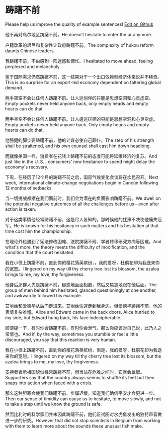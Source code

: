 # 踌躇不前

Please help us improve the quality of example sentences! [Edit on Github](https://github.com/jiyushe/jiyu-example-sentence-source/blob/main/chinese/chouchubuqian.md)

<p><span class="chinese">他不再对乌尔地区踌躇不前。</span><span class="english">He doesn’t hesitate to enter the ur anymore.</span></p>

<p><span class="chinese">户籍改革的艰巨和复杂性让政府踌躇不前。</span><span class="english">The complexity of hukou reform daunts Chinese leaders.</span></p>

<p><span class="chinese">我踌躇不前，不由感到一阵迷惑和惆怅。</span><span class="english">I hesitated to move ahead, feeling perplexed and melancholy.</span></p>

<p><span class="chinese">鉴于国际需求仍然踌躇不前，这一结果对于一个出口依赖型经济体来说并不稀奇。</span><span class="english">This is no surprise for an export-led economy dependent on faltering global demand.</span></p>

<p><span class="chinese">两手空空不会让任何人踌躇不前。让人巡倘佯的只能是思想空洞和心灵虚空。</span><span class="english">Empty pockets never held anyone back, only empty heads and empty hearts can do that.</span></p>

<p><span class="chinese">两手空空不会让任何人踌躇不前。让人逡巡徘徊的只能是思想空洞和心灵空虚。</span><span class="english">Empty pockets never held anyone back. Only empty heads and empty hearts can do that.</span></p>

<p><span class="chinese">他强健的脚步要踌躇不前，他的计谋必使自己颠仆。</span><span class="english">The step of his strength shall be straitened, and his own counsel shall cast him down headlong.</span></p>

<p><span class="chinese">而就像美国一样，消费者在花钱上踌躇不前的态度可能将延缓经济的复苏。</span><span class="english">And just like in the U. S. , consumers' new hesitance to spend might delay the economy's recovery.</span></p>

<p><span class="chinese">下周，在经历了12个月的踌躇不前之后，国际气候变化会谈将在坎昆召开。</span><span class="english">Next week, international climate-change negotiations begin in Cancún following 12 months of setbacks.</span></p>

<p><span class="chinese">当一切挑战都摆在我们面前时，我们会为潜在的负面影响踌躇不前。</span><span class="english">We dwell on the potential negative outcomes of all the challenges before us—even after action is taken.</span></p>

<p><span class="chinese">对于这类事情他经常踌躇不前，这是尽人皆知的。那时候他的犹豫不决使他痛失冠军。</span><span class="english">He is known for his hesitancy in such matters and his hesitation at that time cost him the championship.</span></p>

<p><span class="chinese">在理论外也遇到了宪法修改困难、法院踌躇不前、学者转移研究方向等困难。</span><span class="english">And what's more, the theory meets the difficulty of modification, and the condition that the court hesitated.</span></p>

<p><span class="chinese">我在小径上踌躇不前，直到你的樱花落英缤纷，，我的爱呀，杜鹃花却为我送来你的宽恕。</span><span class="english">I lingered on my way till thy cherry tree lost its blossom, the azalea brings to me, my love, thy forgiveness.</span></p>

<p><span class="chinese">他身后那群人先是踌躇不前，疑惑地面面相觑，然后又尴尬地跟在他后面。</span><span class="english">The group of men behind him hesitated, glanced questioningly at one another, and awkwardly followed his example.</span></p>

<p><span class="chinese">艾丽丝和爱德华从后门走进来。艾丽丝快速走到我身边，但爱德华踌躇不前，他的表情复杂难懂。</span><span class="english">Alice and Edward came in the back doors. Alice hurried to my side, but Edward hung back, his face indecipherable.</span></p>

<p><span class="chinese">顺便提一下，有时你会踌躇不前，有时你会泄气，那么你应该对自己说，此乃人之常情也。</span><span class="english">And if, by the way, sometimes you stumble or feel a little discouraged, you say that this reaction is very human.</span></p>

<p><span class="chinese">我在小径上踌躇不前，直到你的樱花落英缤纷，但是，我的爱呀，杜鹃花却为我送来你的宽恕。</span><span class="english">I lingered on my way till thy cherry tree lost its blossom, but the azalea brings to me, my love, thy forgiveness.</span></p>

<p><span class="chinese">支持者表示祖国貌似经常踌躇不前，但当站在危难之间时，它就会雄起。</span><span class="english">Supporters say that the country always seems to shuffle its feet but then snaps into action when faced with a crisis.</span></p>

<p><span class="chinese">那么这种胆寒会使我们踌躇不前、步履迟缓，知道我们确信平安才会更进一步。</span><span class="english">Then our sense of timidity can cause us to hesitate, to move slowly, and not to take a step until we know the ground is safe.</span></p>

<p><span class="chinese">然而比利时的科学家们并未因此踌躇不前，他们正试图对水虎鱼发出的独特声音做进一步的研究。</span><span class="english">However that did not stop scientists in Belgium from working with them to learn more about the sounds these unusual fish make.</span></p>

